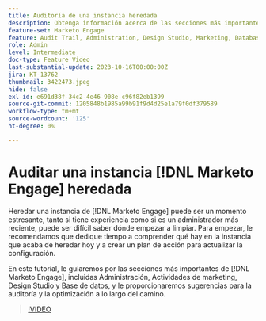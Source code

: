 ```yaml
---
title: Auditoría de una instancia heredada
description: Obtenga información acerca de las secciones más importantes de  [!DNL Marketo Engage], incluidas Administración, Actividades de marketing, Design Studio y Base de datos. Obtenga sugerencias para la auditoría y la optimización a lo largo del camino.
feature-set: Marketo Engage
feature: Audit Trail, Administration, Design Studio, Marketing, Database
role: Admin
level: Intermediate
doc-type: Feature Video
last-substantial-update: 2023-10-16T00:00:00Z
jira: KT-13762
thumbnail: 3422473.jpeg
hide: false
exl-id: e691d38f-34c2-4e46-908e-c96f82eb1399
source-git-commit: 1205848b1985a99b91f9d4d25e1a79f0df379589
workflow-type: tm+mt
source-wordcount: '125'
ht-degree: 0%

---
```


# Auditar una instancia [!DNL Marketo Engage] heredada

Heredar una instancia de [!DNL Marketo Engage] puede ser un momento estresante, tanto si tiene experiencia como si es un administrador más reciente, puede ser difícil saber dónde empezar a limpiar. Para empezar, le recomendamos que dedique tiempo a comprender qué hay en la instancia que acaba de heredar hoy y a crear un plan de acción para actualizar la configuración.

En este tutorial, le guiaremos por las secciones más importantes de [!DNL Marketo Engage], incluidas Administración, Actividades de marketing, Design Studio y Base de datos, y le proporcionaremos sugerencias para la auditoría y la optimización a lo largo del camino.

>[!VIDEO](https://video.tv.adobe.com/v/3422473/?learn=on)
